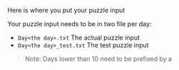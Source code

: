Here is where you put your puzzle input 

Your puzzle input needs to be in two file per day:
- `Day<the day>.txt` The actual puzzle input
- `Day<the day>_test.txt` The test puzzle input

> Note: Days lower than 10 need to be prefixed by a 

